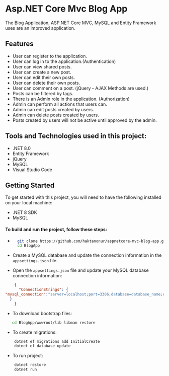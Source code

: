 # Asp.NET Core Mvc Blog App
The Blog Application, ASP.NET Core MVC, MySQL and Entity Framework uses are an improved application.

## Features
- User can register to the application. 
- User can log in to the application.(Authentication)
- User can view shared posts.
- User can create a new post.
- User can edit their own posts.
- User can delete their own posts.
- User can comment on a post. (jQuery - AJAX Methods are used.)
- Posts can be filtered by tags.
- There is an Admin role in the application. (Authorization)
- Admin can perform all actions that users can. 
- Admin can edit posts created by users.
- Admin can delete posts created by users.
- Posts created by users will not be active until approved by the admin.

## Tools and Technologies used in this project:
- .NET 8.0
- Entity Framework
- jQuery
- MySQL
- Visual Studio Code

## Getting Started

To get started with this project, you will need to have the following installed on your local machine:

- .NET 8 SDK
- MySQL 

#### To build and run the project, follow these steps:

- ```bash
    git clone https://github.com/haktanonur/aspnetcore-mvc-blog-app.git
    cd BlogApp
    ```

- Create a MySQL database and update the connection information in the `appsettings.json` file.

- Open the `appsettings.json` file and update your MySQL database connection information:
```json
    {
      "ConnectionStrings": {
"mysql_connection":"server=localhost;port=3306;database=database_name;user=username;password=password"
  }
    }
```

- To download bootstrap files:
 ```bash
    cd BlogApp/wwwroot/lib libman restore
 ```

- To create migrations:
```bash
    dotnet ef migrations add InitialCreate
    dotnet ef database update
```

- To run project:
```bash
    dotnet restore
    dotnet run
```